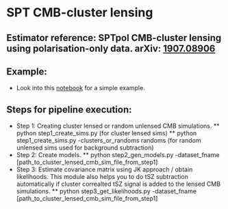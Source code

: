 # SPT CMB-cluster lensing

## Estimator reference: SPTpol CMB-cluster lensing using polarisation-only data. arXiv: [1907.08906](https://arxiv.org/abs/1907.08605)

## Example: 
* Look into this [notebook](https://github.com/sriniraghunathan/cmb_cluster_lensing/blob/main/scripts/cluster_lensing_example.ipynb) for a simple example.

## Steps for pipeline execution:
* Step 1: Creating cluster lensed or random unlensed CMB simulations.
** python step1_create_sims.py (for cluster lensed sims)
** python step1_create_sims.py -clusters_or_randoms randoms (for random unlensed sims used for background subtraction)
* Step 2: Create models.
** python step2_gen_models.py -dataset_fname [path_to_cluster_lensed_cmb_sim_file_from_step1]
* Step 3: Estimate covariance matrix using JK approach / obtain likelihoods. This module also helps you to do tSZ subtraction automatically if cluster correalted tSZ signal is added to the lensed CMB simulations.
** python step3_get_likelihoods.py -dataset_fname [path_to_cluster_lensed_cmb_sim_file_from_step1]
